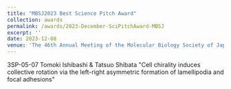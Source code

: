 ```yaml
---
title: "MBSJ2023 Best Science Pitch Award"
collection: awards
permalink: /awards/2023-December-SciPitchAward-MBSJ
excerpt: ''
date: 2023-12-08
venue: 'The 46th Annual Meeting of the Molecular Biology Society of Japan'
---
```


3SP-05-07 Tomoki Ishibashi & Tatsuo Shibata "Cell chirality induces collective rotation via the left-right asymmetric formation of lamellipodia and focal adhesions"

